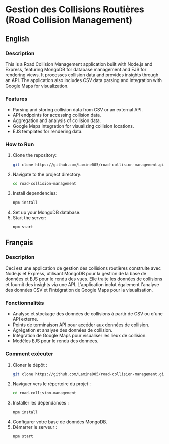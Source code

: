 
# Gestion des Collisions Routières (Road Collision Management)

## English

### Description
This is a Road Collision Management application built with Node.js and Express, featuring MongoDB for database management and EJS for rendering views. It processes collision data and provides insights through an API. The application also includes CSV data parsing and integration with Google Maps for visualization.

### Features
- Parsing and storing collision data from CSV or an external API.
- API endpoints for accessing collision data.
- Aggregation and analysis of collision data.
- Google Maps integration for visualizing collision locations.
- EJS templates for rendering data.

### How to Run
1. Clone the repository:
   ```bash
   git clone https://github.com/Lamine005/road-collision-management.git
   ```
2. Navigate to the project directory:
   ```bash
   cd road-collision-management
   ```
3. Install dependencies:
   ```bash
   npm install
   ```
4. Set up your MongoDB database.
5. Start the server:
   ```bash
   npm start
   ```

## Français

### Description
Ceci est une application de gestion des collisions routières construite avec Node.js et Express, utilisant MongoDB pour la gestion de la base de données et EJS pour le rendu des vues. Elle traite les données de collisions et fournit des insights via une API. L'application inclut également l'analyse des données CSV et l'intégration de Google Maps pour la visualisation.

### Fonctionnalités
- Analyse et stockage des données de collisions à partir de CSV ou d'une API externe.
- Points de terminaison API pour accéder aux données de collision.
- Agrégation et analyse des données de collision.
- Intégration de Google Maps pour visualiser les lieux de collision.
- Modèles EJS pour le rendu des données.

### Comment exécuter
1. Cloner le dépôt :
   ```bash
   git clone https://github.com/Lamine005/road-collision-management.git
   ```
2. Naviguer vers le répertoire du projet :
   ```bash
   cd road-collision-management
   ```
3. Installer les dépendances :
   ```bash
   npm install
   ```
4. Configurer votre base de données MongoDB.
5. Démarrer le serveur :
   ```bash
   npm start
   ```


